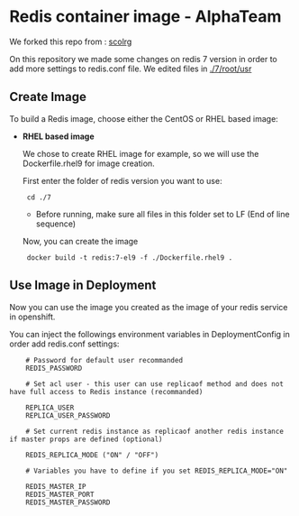 Redis container image - AlphaTeam
=================================

We forked this repo from : [scolrg](https://github.com/sclorg/redis-container/)

On this repository we made some changes on redis 7 version in order to add more settings to redis.conf file. 
We edited files in  [./7/root/usr](https://github.com/AlphaTeamBI/redis-container/tree/master/7)

Create Image
------------

To build a Redis image, choose either the CentOS or RHEL based image:
*  **RHEL based image**

    We chose to create RHEL image for example, so we will use the Dockerfile.rhel9 for image creation.

    First enter the folder of redis version you want to use:

    ```
     cd ./7
    ```
    * Before running, make sure all files in this folder set to LF (End of line sequence) 

    Now, you can create the image

    ```
     docker build -t redis:7-el9 -f ./Dockerfile.rhel9 .
    ```

Use Image in Deployment
-----------------------
Now you can use the image you created as the image of your redis service in openshift.

You can inject the followings environment variables in DeploymentConfig in order add redis.conf settings:

```
    # Password for default user recommanded
    REDIS_PASSWORD 

    # Set acl user - this user can use replicaof method and does not have full access to Redis instance (recommanded)

    REPLICA_USER
    REPLICA_USER_PASSWORD

    # Set current redis instance as replicaof another redis instance if master props are defined (optional)

    REDIS_REPLICA_MODE ("ON" / "OFF")

    # Variables you have to define if you set REDIS_REPLICA_MODE="ON"

    REDIS_MASTER_IP
    REDIS_MASTER_PORT
    REDIS_MASTER_PASSWORD
```
